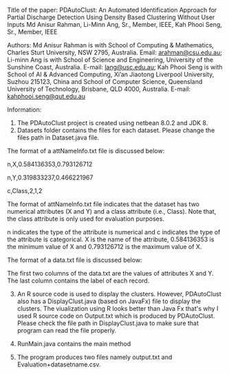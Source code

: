 Title of the paper: PDAutoClust: An Automated Identification Approach for Partial Discharge Detection Using Density Based Clustering Without User Inputs
Md Anisur Rahman, Li-Minn Ang, Sr., Member, IEEE, Kah Phooi Seng, Sr., Member, IEEE

Authors:
Md Anisur Rahman is with School of Computing & Mathematics, Charles Sturt University, NSW 2795, Australia. Email: arahman@csu.edu.au;
Li-minn Ang is with School of Science and Engineering, University of the Sunshine Coast, Australia. E-mail: lang@usc.edu.au;
Kah Phooi Seng is with School of AI & Advanced Computing, Xi’an Jiaotong Liverpool University, Suzhou 215123, China and School of Computer Science, Queensland University of Technology, Brisbane, QLD 4000, Australia. E-mail: kahphooi.seng@qut.edu.au

Information:
1. The PDAutoClust project is created using netbean 8.0.2 and JDK 8.
2. Datasets folder contains the files for each dataset. Please change the files path in Dataset.java file. 

The format of a attNameInfo.txt file is discussed below:

n,X,0.584136353,0.793126712 

n,Y,0.319833237,0.466221967 

c,Class,2,1,2 

The format of attNameInfo.txt file indicates that the dataset has two numerical attributes (X and Y) and a class attribute (i.e., Class). Note that, the class attribute is only used for evaluation purposes.

n indicates the type of the attribute is numerical and c indicates the type of the attribute is categorical. X is the name of the attribute, 0.584136353 is the minimum value of X and 0.793126712 is the maximum value of X.

The format of a data.txt file is discussed below:

The first two columns of the data.txt are the values of attributes X and Y. The last column contains the label of each record.

3. An R source code is used to display the clusters. However, PDAutoClust also has a DisplayClust.java (based on JavaFx) file to display the clusters. The viualization using R looks better than Java Fx that's why I used R source code on Output.txt which is produced by PDAutoClust. Please check the file path in DisplayClust.java to make sure that program can read the file properly.

4. RunMain.java contains the main method
5. The program produces two files namely output.txt and Evaluation+datasetname.csv.

